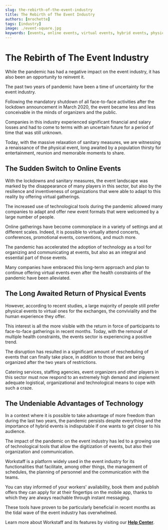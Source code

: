 ```yaml
---
slug: the-rebirth-of-the-event-industry
title: The Rebirth of The Event Industry
authors: [mrochette]
tags: [industry]
image: ./event-square.jpg
keywords: [events, online events, virtual events, hybrid events, physical events]
---
```


# The Rebirth of The Event Industry

While the pandemic has had a negative impact on the event industry, it has also been an opportunity to reinvent it.

<!--truncate-->

The past two years of pandemic have been a time of uncertainty for the event industry.   

Following the mandatory shutdown of all face-to-face activities after the lockdown announcement in March 2020, the event became less and less conceivable in the minds of organizers and the public.

Companies in this industry experienced significant financial and salary losses and had to come to terms with an uncertain future for a period of time that was still unknown. 

Today, with the massive relaxation of sanitary measures, we are witnessing a renaissance of the physical event, long awaited by a population thirsty for entertainment, reunion and memorable moments to share.

## The Sudden Switch to Online Events

With the lockdowns and sanitary measures, the event landscape was marked by the disappearance of many players in this sector, but also by the resilience and inventiveness of organizations that were able to adapt to this reality by offering virtual gatherings. 

The increased use of technological tools during the pandemic allowed many companies to adapt and offer new event formats that were welcomed by a large number of people. 

Online gatherings have become commonplace in a variety of settings and at different scales. Indeed, it is possible to virtually attend concerts, conferences, promotional events, conventions, and much more. 

The pandemic has accelerated the adoption of technology as a tool for organizing and communicating at events, but also as an integral and essential part of those events. 

Many companies have embraced this long-term approach and plan to continue offering virtual events even after the health constraints of the pandemic have been alleviated.

## The Long Awaited Return of Physical Events
However, according to recent studies, a large majority of people still prefer physical events to virtual ones for the exchanges, the conviviality and the human experience they offer. 

This interest is all the more visible with the return in force of participants to face-to-face gatherings in recent months. Today, with the removal of multiple health constraints, the events sector is experiencing a positive trend. 

The disruption has resulted in a significant amount of rescheduling of events that can finally take place, in addition to those that are being organized after the two years of restrictions. 

Catering services, staffing agencies, event organizers and other players in this sector must now respond to an extremely high demand and implement adequate logistical, organizational and technological means to cope with such a craze.

## The Undeniable Advantages of Technology 
In a context where it is possible to take advantage of more freedom than during the last two years, the pandemic persists despite everything and the importance of hybrid events is indisputable if one wants to get closer to his audience. 

The impact of the pandemic on the event industry has led to a growing use of technological tools that allow the digitization of events, but also their organization and communication. 

Workstaff is a platform widely used in the event industry for its functionalities that facilitate, among other things, the management of schedules, the planning of personnel and the communication with the teams. 

You can stay informed of your workers' availability, book them and publish offers they can apply for at their fingertips on the mobile app, thanks to which they are always reachable through instant messaging. 

These tools have proven to be particularly beneficial in recent months as the tidal wave of the event industry has overwhelmed. 

Learn more about Workstaff and its features by visiting our [**Help Center**](https://help.workstaff.app/docs/managers/).